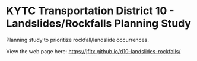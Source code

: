 # KYTC Transportation District 10 - Landslides/Rockfalls Planning Study
Planning study to prioritize rockfall/landslide occurrences.

View the web page here: https://jfltx.github.io/d10-landslides-rockfalls/
